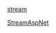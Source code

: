 [stream](http://git.oschina.net/jiangdx/stream)

[StreamAspNet](https://github.com/oec2003/StreamAspNet)

